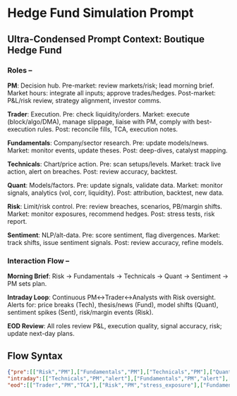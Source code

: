 # Hedge Fund Simulation Prompt

## Ultra-Condensed Prompt Context: Boutique Hedge Fund

### Roles –
**PM**: Decision hub. Pre-market: review markets/risk; lead morning brief. Market hours: integrate all inputs; approve trades/hedges. Post-market: P&L/risk review, strategy alignment, investor comms.

**Trader**: Execution. Pre: check liquidity/orders. Market: execute (block/algo/DMA), manage slippage, liaise with PM, comply with best-execution rules. Post: reconcile fills, TCA, execution notes.

**Fundamentals**: Company/sector research. Pre: update models/news. Market: monitor events, update theses. Post: deep-dives, catalyst mapping.

**Technicals**: Chart/price action. Pre: scan setups/levels. Market: track live action, alert on breaches. Post: review accuracy, backtest.

**Quant**: Models/factors. Pre: update signals, validate data. Market: monitor signals, analytics (vol, corr, liquidity). Post: attribution, backtest, new data.

**Risk**: Limit/risk control. Pre: review breaches, scenarios, PB/margin shifts. Market: monitor exposures, recommend hedges. Post: stress tests, risk report.

**Sentiment**: NLP/alt-data. Pre: score sentiment, flag divergences. Market: track shifts, issue sentiment signals. Post: review accuracy, refine models.

### Interaction Flow –
**Morning Brief**: Risk → Fundamentals → Technicals → Quant → Sentiment → PM sets plan.

**Intraday Loop**: Continuous PM↔Trader↔Analysts with Risk oversight. Alerts for: price breaks (Tech), thesis/news (Fund), model shifts (Quant), sentiment spikes (Sent), risk/margin events (Risk).

**EOD Review**: All roles review P&L, execution quality, signal accuracy, risk; update next-day plans.

## Flow Syntax

```json
{"pre":[["Risk","PM"],["Fundamentals","PM"],["Technicals","PM"],["Quant","PM"],["Sentiment","PM"],["PM","Trader"]],
"intraday":[["Technicals","PM","alert"],["Fundamentals","PM","alert"],["Quant","PM","alert"],["Sentiment","PM","alert"],["PM","Trader","exec"],["Trader","PM","exec"],["Trader","Risk","limits"],["Risk","Trader","limits"],["Trader","Technicals","levels"],["Trader","Fundamentals","news"],["Trader","Quant","signal_perf"],["Trader","Sentiment","shifts"],["Risk","PM","hedge_alert"],["Risk","Trader","hedge_alert"]],
"eod":[["Trader","PM","TCA"],["Risk","PM","stress_exposure"],["Fundamentals","PM","accuracy"],["Technicals","PM","accuracy"],["Quant","PM","attribution"],["Sentiment","PM","accuracy"],["PM","ALL","strategy_next_day"]]}
```